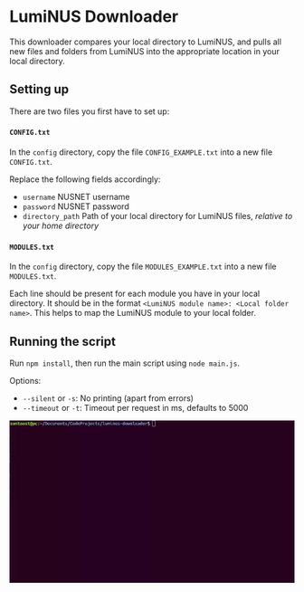# LumiNUS Downloader

This downloader compares your local directory to LumiNUS, and pulls all new
files and folders from LumiNUS into the appropriate location in your local
directory.

## Setting up

There are two files you first have to set up:

#### `CONFIG.txt`

In the `config` directory, copy the file `CONFIG_EXAMPLE.txt` into a new file `CONFIG.txt`.

Replace the following fields accordingly:
* `username` NUSNET username
* `password` NUSNET password
* `directory_path` Path of your local directory for LumiNUS files, *relative to your home directory*

#### `MODULES.txt`

In the `config` directory, copy the file `MODULES_EXAMPLE.txt` into a new file `MODULES.txt`.

Each line should be present for each module you have in your local directory.
It should be in the format `<LumiNUS module name>: <Local folder name>`.
This helps to map the LumiNUS module to your local folder.

## Running the script

Run `npm install`, then run the main script using `node main.js`.

Options:
- `--silent` or `-s`: No printing (apart from errors)
- `--timeout` or `-t`: Timeout per request in ms, defaults to 5000

![Example of running the script](./example.gif)

